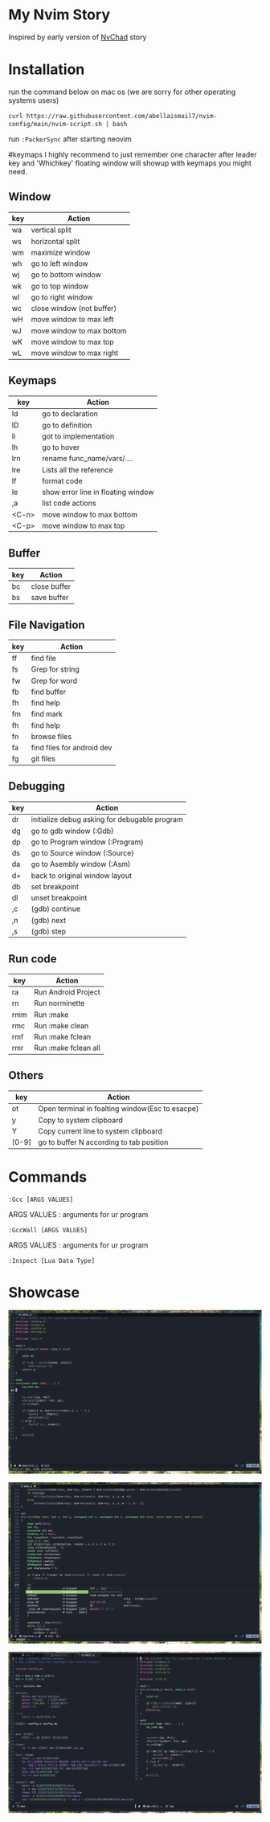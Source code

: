 # My Nvim Story
Inspired by early version of [NvChad](https://github.com/NvChad/NvChad) story 

# Installation
run the command below on mac os (we are sorry for other operating systems users)
```
curl https://raw.githubusercontent.com/abellaismail7/nvim-config/main/nvim-script.sh | bash
```
run `:PackerSync` after starting neovim

#keymaps
I highly recommend to just remember one character after leader key and 'Whichkey' floating window will showup with keymaps you might need.

## Window
| key           | Action                                         |
|---------------|------------------------------------------------|
| <leader> wa   | vertical split                                 |
| <leader> ws   | horizontal split                               |
| <leader> wm   | maximize window                                |
| <leader> wh   | go to left window                              |
| <leader> wj   | go to bottom window                            |
| <leader> wk   | go to top window                               |
| <leader> wl   | go to right window                             |
| <leader> wc   | close window (not buffer)                      |
| <leader> wH   | move window to max left                        |
| <leader> wJ   | move window to max bottom                      |
| <leader> wK   | move window to max top                         |
| <leader> wL   | move window to max right                       |

## Keymaps
| key           | Action                                         |
|---------------|------------------------------------------------|
| <leader> ld   | go to declaration                              |
| <leader> lD   | go to definition                               |
| <leader> li   | got to implementation                          |
| <leader> lh   | go to hover                                    |
| <leader> lrn  | rename func_name/vars/....                     |
| <leader> lre  | Lists all the reference                        |
| <leader> lf   | format code                                    |
| <leader> le   | show error line in floating window             |
| ,a            | list code actions			                     |
| &lt;C-n&gt;   | move window to max bottom                      |
| &lt;C-p&gt;   | move window to max top                         |

## Buffer
| key           | Action                                         |
|---------------|------------------------------------------------|
| <leader> bc   | close buffer                                   |
| <leader> bs   | save buffer                                    |

## File Navigation 
| key           | Action                                         |
|---------------|------------------------------------------------|
| <leader> ff   | find file                                      |
| <leader> fs   | Grep for string                                |
| <leader> fw   | Grep for word                                  |
| <leader> fb   | find buffer                                    |
| <leader> fh   | find help                                      |
| <leader> fm   | find mark 									 |
| <leader> fh   | find help                                      |
| <leader> fn   | browse files 									 |
| <leader> fa   | find files for android dev 					 |
| <leader> fg   | git files 				  					 |

## Debugging 
| key           | Action                                         |
|---------------|------------------------------------------------|
| <leader> dr   | initialize debug asking for debugable program  |
| <leader> dg   | go to gdb window (:Gdb)                        |
| <leader> dp   | go to Program window (:Program)                |
| <leader> ds   | go to Source window (:Source)                  |
| <leader> da   | go to Asembly window (:Asm)                    |
| <leader> d=   | back to original window layout 				 |
| <leader> db   | set breakpoint	                             |
| <leader> dl   | unset breakpoint                         		 |
| ,c     		| (gdb) continue 								 |
| ,n   			| (gdb) next	 								 |
| ,s   			| (gdb) step 	 								 |

## Run code
| key           | Action                                         |
|---------------|------------------------------------------------|
| <leader> ra   | Run Android Project						     |
| <leader> rn   | Run norminette							     |
| <leader> rmm  | Run :make									     |
| <leader> rmc  | Run :make clean							     |
| <leader> rmf  | Run :make	fclean							     |
| <leader> rmr  | Run :make	fclean all						     |

## Others
| key           | Action                                         |
|---------------|------------------------------------------------|
| <leader> ot  	| Open terminal in foalting window(Esc to esacpe)|
| <leader> y	| Copy to system clipboard						 |
| <leader> Y	| Copy current line to system clipboard			 |
| <leader> [0-9]| go to buffer N according to tab position 		 |

# Commands
```
:Gcc [ARGS VALUES]
```
ARGS VALUES : arguments for ur program

```
:GccWall [ARGS VALUES]
```
ARGS VALUES : arguments for ur program

```
:Inspect [Lua Data Type]
```
# Showcase
![Screenshot](screenshot_1.png)

![Screenshot](screenshot_2.png)

![Screenshot](screenshot_3.png)
